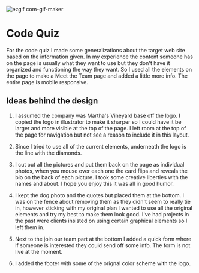 
![ezgif com-gif-maker](https://user-images.githubusercontent.com/31428973/65825601-eccda900-e246-11e9-868f-3901c121a3d6.gif)




# Code Quiz

For the code quiz I made some generalizations about the target web site based on the information given. In my experience the content someone has on the page is usually what they want to use but they don't have it organized and functioning the way they want. So I used all the elements on the page to make a Meet the Team page and added a little more info. The entire page is mobile responsive.

## Ideas behind the design

1. I assumed the company was Martha's Vineyard base off the logo. I copied the logo in illustrator to make it sharper so I could have it be larger and more visible at the top of the page. I left room at the top of the page for navigation but not see a reason to include it in this layout.

2. Since I tried to use all of the current elements, underneath the logo is the line with the diamonds.

3. I cut out all the pictures and put them back on the page as individual photos, when you mouse over each one the card flips and reveals the bio on the back of each picture. I took some creative liberties with the names and about. I hope you enjoy this it was all in good humor.

4.  I kept the dog photo and the quotes but placed them at the bottom. I was on the fence about removing them as they didn't seem to really tie in, however sticking with my original plan I wanted to use all the original elements and try my best to make them look good. I've had projects in the past were clients insisted on using certain graphical elements so I left them in.

5. Next to the join our team part at the bottom I added a quick form where if someone is interested they could send off some info. The form is not live at the moment.

6. I added the footer with some of the orignal color scheme with the logo.
